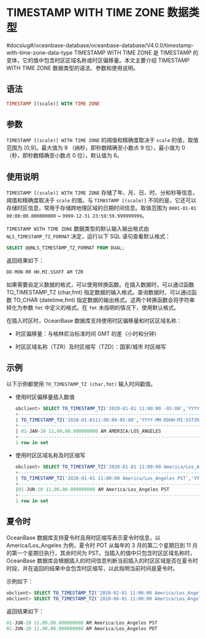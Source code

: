 TIMESTAMP WITH TIME ZONE 数据类型 
==================================================
#docslug#/oceanbase-database/oceanbase-database/V4.0.0/timestamp-with-time-zone-data-type
TIMESTAMP WITH TIME ZONE 是 TIMESTAMP 的变体，它的值中包含时区区域名称或时区偏移量。本文主要介绍 TIMESTAMP WITH TIME ZONE 数据类型的语法、参数和使用说明。

语法 
--------------

```sql
TIMESTAMP [(scale)] WITH TIME ZONE
```



参数 
--------------

`TIMESTAMP [(scale)] WITH TIME ZONE` 的阈值和精确度取决于 `scale` 的值，取值范围为 \[0,9\]。最大值为 9 （纳秒，即秒数精确至小数点 9 位），最小值为 0（秒，即秒数精确至小数点 0 位），默认值为 6。

使用说明 
----------------

`TIMESTAMP [(scale)] WITH TIME ZONE` 存储了年、月、日、时、分和秒等信息，阈值和精确度取决于 `scale` 的值。与 `TIMASTAMP [(scale)]` 不同的是，它还可以存储时区信息，常用于存储跨地理区域的日期时间信息。取值范围为 `0001-01-01 00:00:00.000000000` \~ `9999-12-31 23:59:59.999999999`。

`TIMESTAMP WITH TIME ZONE` 数据类型的默认输入输出格式由 `NLS_TIMESTAMP_TZ_FORMAT` 决定，运行以下 SQL 语句查看默认格式：

```sql
SELECT @@NLS_TIMESTAMP_TZ_FORMAT FROM DUAL;
```



返回结果如下：

```sql
DD-MON-RR HH.MI.SSXFF AM TZR
```



如果需要自定义数据的格式，可以使用转换函数。在插入数据时，可以通过函数 TO_TIMESTAMP_TZ (char,fmt) 指定数据的输入格式。查询数据时，可以通过函数 TO_CHAR (datetime,fmt) 指定数据的输出格式。这两个转换函数会将字符串转化为参数 `fmt` 中定义的格式。在 `fmt` 未指明的情况下，使用默认格式。

在插入时区时，OceanBase 数据库支持使用时区偏移量和时区区域名称：

* 时区偏移量：与格林尼治标准时间 GMT 的差（小时和分钟）

  

* 时区区域名称（TZR）及时区缩写（TZD）：国家/城市 时区缩写

  




示例 
-----------------------

以下示例都使用 `TO_TIMESTAMP_TZ (char,fmt)` 输入时间戳值。

* 使用时区偏移量插入数值

  ```sql
  obclient> SELECT TO_TIMESTAMP_TZ('2020-01-01 11:00:00 -05:00','YYYY-MM-DD HH:MI:SS TZH:TZM') FROM DUAL;
  +-------------------------------------------------------------------------+
  | TO_TIMESTAMP_TZ('2020-01-0111:00:00-05:00','YYYY-MM-DDHH:MI:SSTZH:TZM') |
  +-------------------------------------------------------------------------+
  | 01-JAN-20 11.00.00.000000000 AM AMERICA/LOS_ANGELES                                  |
  +-------------------------------------------------------------------------+
  1 row in set
  ```

  

* 使用时区区域名称及时区缩写

  ```sql
  obclient> SELECT TO_TIMESTAMP_TZ('2020-01-01 11:00:00 America/Los_Angeles PST','YYYY-MM-DD HH:MI:SS TZR TZD') FROM DUAL;
  +-------------------------------------------------------------------------+
  | TO_TIMESTAMP_TZ('2020-01-01 11:00:00 America/Los_Angeles PST','YYYY-MM-DDHH:MI:SS TZR TZD') |
  +-------------------------------------------------------------------------+
  |01-JUN-20 11.00.00.000000000 AM America/Los_Angeles PST                                  |
  +-------------------------------------------------------------------------+
  1 row in set
  ```

  




夏令时 
---------------

OceanBase 数据库支持夏令时且用时区缩写表示夏令时信息，以 America/Los_Angeles 为例，夏令时 PDT 从每年的 3 月的第二个星期日到 11 月的第一个星期日执行，其余时间为 PST。当插入的值中只包含时区区域名称时，OceanBase 数据库会根据插入的时间信息判断当前插入的时区区域是否在夏令时时段，并在返回的结果中会包含时区缩写，以此指明当前时间是夏令时。

示例如下：

```sql
obclient> SELECT TO_TIMESTAMP_TZ('2020-02-01 11:00:00 America/Los_Angeles','YYYY-MM-DD HH:MI:SS TZR') FROM DUAL;
obclient> SELECT TO_TIMESTAMP_TZ('2020-06-01 11:00:00 America/Los_Angeles','YYYY-MM-DD HH:MI:SS TZR') FROM DUAL;
```



返回结果如下：

```sql
01-JUN-20 11.00.00.000000000 AM America/Los_Angeles PST
01-JUN-20 11.00.00.000000000 AM America/Los_Angeles PDT
```


